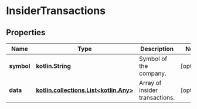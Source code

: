 
# InsiderTransactions

## Properties
Name | Type | Description | Notes
------------ | ------------- | ------------- | -------------
**symbol** | **kotlin.String** | Symbol of the company. |  [optional]
**data** | [**kotlin.collections.List&lt;kotlin.Any&gt;**](kotlin.Any.md) | Array of insider transactions. |  [optional]



